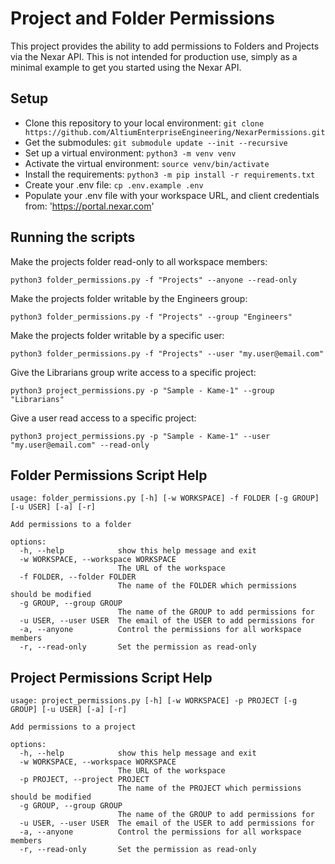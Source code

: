 # Project and Folder Permissions

This project provides the ability to add permissions to Folders and Projects via the Nexar API.
This is not intended for production use, simply as a minimal example to get you started using the Nexar API.

## Setup
- Clone this repository to your local environment: `git clone https://github.com/AltiumEnterpriseEngineering/NexarPermissions.git`
- Get the submodules: `git submodule update --init --recursive`
- Set up a virtual environment: `python3 -m venv venv`
- Activate the virtual environment: `source venv/bin/activate`
- Install the requirements: `python3 -m pip install -r requirements.txt`
- Create your .env file: `cp .env.example .env`
- Populate your .env file with your workspace URL, and client credentials from: 'https://portal.nexar.com'

## Running the scripts
Make the projects folder read-only to all workspace members: 
```
python3 folder_permissions.py -f "Projects" --anyone --read-only
```
Make the projects folder writable by the Engineers group: 
```
python3 folder_permissions.py -f "Projects" --group "Engineers"
```
Make the projects folder writable by a specific user: 
```
python3 folder_permissions.py -f "Projects" --user "my.user@email.com"
```
Give the Librarians group write access to a specific project: 
```
python3 project_permissions.py -p "Sample - Kame-1" --group "Librarians"
```
Give a user read access to a specific project: 
```
python3 project_permissions.py -p "Sample - Kame-1" --user "my.user@email.com" --read-only
```

## Folder Permissions Script Help
```
usage: folder_permissions.py [-h] [-w WORKSPACE] -f FOLDER [-g GROUP] [-u USER] [-a] [-r]

Add permissions to a folder

options:
  -h, --help            show this help message and exit
  -w WORKSPACE, --workspace WORKSPACE
                        The URL of the workspace
  -f FOLDER, --folder FOLDER
                        The name of the FOLDER which permissions should be modified
  -g GROUP, --group GROUP
                        The name of the GROUP to add permissions for
  -u USER, --user USER  The email of the USER to add permissions for
  -a, --anyone          Control the permissions for all workspace members
  -r, --read-only       Set the permission as read-only
```
## Project Permissions Script Help
```
usage: project_permissions.py [-h] [-w WORKSPACE] -p PROJECT [-g GROUP] [-u USER] [-a] [-r]

Add permissions to a project

options:
  -h, --help            show this help message and exit
  -w WORKSPACE, --workspace WORKSPACE
                        The URL of the workspace
  -p PROJECT, --project PROJECT
                        The name of the PROJECT which permissions should be modified
  -g GROUP, --group GROUP
                        The name of the GROUP to add permissions for
  -u USER, --user USER  The email of the USER to add permissions for
  -a, --anyone          Control the permissions for all workspace members
  -r, --read-only       Set the permission as read-only
```